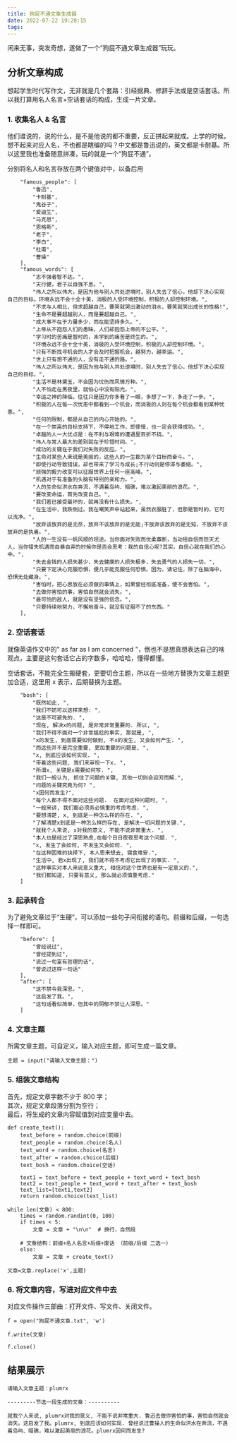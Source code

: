 ```yaml
---
title: 狗屁不通文章生成器
date: 2022-07-22 19:20:15
tags:
---
```



闲来无事，突发奇想，遂做了一个“狗屁不通文章生成器”玩玩。

## 分析文章构成  

想起学生时代写作文，无非就是几个套路：引经据典、修辞手法或是空话套话。所以我打算用名人名言+空话套话的构成，生成一片文章。  

### 1. 收集名人 & 名言  

他们谁说的，说的什么，是不是他说的都不重要，反正拼起来就成。上学的时候，想不起来对应人名，不也都是瞎编的吗？中文都是鲁迅说的，英文都是卡耐基。所以这里我也准备随意拼凑，玩的就是一个“狗屁不通”。

分别将名人和名言存放在两个键值对中，以备后用  

```
    "famous_people": [
		"鲁迅",
		"卡耐基",
		"鬼谷子",
		"爱迪生",
		"马克思",
		"恩格斯",
		"老子",
		"李白",
		"杜甫",
		"曹操"
	],
    "famous_words": [
		"志不强者智不达。",
		"天行健，君子以自强不息。",
		"伟人之所以伟大，是因为他与别人共处逆境时，别人失去了信心，他却下决心实现自己的目标。环境永远不会十全十美，消极的人受环境控制，积极的人却控制环境。",
		"不求与人相比，但求超越自己，要哭就哭出激动的泪水，要笑就笑出成长的性格!",
		"生命不是要超越别人，而是要超越自己。",
		"成大事不在于力量多少，而在能坚持多久。",
		"上帝从不抱怨人们的愚昧，人们却抱怨上帝的不公平。",
		"学习时的苦痛是暂时的，未学到的痛苦是终生的。",
		"环境永远不会十全十美，消极的人受环境控制，积极的人却控制环境。",
		"只有不断找寻机会的人才会及时把握机会，越努力，越幸运。",
		"世上只有想不通的人，没有走不通的路。",
		"伟人之所以伟大，是因为他与别人共处逆境时，别人失去了信心，他却下决心实现自己的目标。",
		"生活不是林黛玉，不会因为忧伤而风情万种。",
		"人不怕走在黑夜里，就怕心中没有阳光。",
		"幸运之神的降临，往往只是因为你多看了一眼，多想了一下，多走了一步。",
		"积极的人在每一次忧患中都看到一个机会，而消极的人则在每个机会都看到某种忧患。",
		"任何的限制，都是从自己的内心开始的。",
		"在一个崇高的目标支持下，不停地工作，即使慢，也一定会获得成功。",
		"卓越的人一大优点是：在不利与艰难的遭遇里百折不挠。",
		"伟人与常人最大的差别就在于珍惜时间。",
		"成功的关键在于我们对失败的反应。",
		"生命对某些人来说是美丽的，这些人的一生都为某个目标而奋斗。",
		"即使行动导致错误，却也带来了学习与成长;不行动则是停滞与萎缩。",
		"顽强的毅力改变可以征服世界上任何一座高峰。",
		"机遇对于有准备的头脑有特别的亲和力。",
		"人的生命似洪水在奔流，不遇着岛屿、暗礁，难以激起美丽的浪花。",
		"要改变命运，首先改变自己。",
		"我们若已接受最坏的，就再没有什么损失。",
		"在生活中，我跌倒过。我在嘲笑声中站起来，虽然衣服脏了，但那是暂时的，它可以洗净。",
		"放弃该放弃的是无奈，放弃不该放弃的是无能;不放弃该放弃的是无知，不放弃不该放弃的是执着。",
		"人的一生没有一帆风顺的坦途。当你面对失败而优柔寡断，当动摇自信而怨天尤人，当你错失机遇而自暴自弃的时候你是否会思考：我的自信心呢?其实，自信心就在我们的心中。",
		"失去金钱的人损失甚少，失去健康的人损失极多，失去勇气的人损失一切。",
		"只要下定决心克服恐惧，便几乎能克服任何恐惧。因为，请记住，除了在脑海中，恐惧无处藏身。",
		"害怕时，把心思放在必须做的事情上，如果曾经彻底准备，便不会害怕。",
		"去做你害怕的事，害怕自然就会消失。",
		"最可怕的敌人，就是没有坚强的信念。",
		"只要持续地努力，不懈地奋斗，就没有征服不了的东西。"
	],
```

### 2.  空话套话  

就像英语作文中的" as far as I am concerned "，倒也不是想真想表达自己的啥观点，主要是这句套话它占的字数多，哈哈哈，懂得都懂。

空话套话，不能完全生搬硬套，更要切合主题，所以在一些地方替换为文章主题更加合适，这里用 x 表示，后期替换为主题。

```
    "bosh": [
		"既然如此, ",
		"我们不妨可以这样来想: ",
		"这是不可避免的. ",
		"现在, 解决x的问题, 是非常非常重要的. 所以, ",
		"我们不得不面对一个非常尴尬的事实, 那就是, ",
		"x的发生, 到底需要如何做到, 不x的发生, 又会如何产生. ",
		"而这些并不是完全重要, 更加重要的问题是, ",
		"x, 到底应该如何实现. ",
		"带着这些问题, 我们来审视一下x. ",
		"所谓x, 关键是x需要如何写. ",
		"我们一般认为, 抓住了问题的关键, 其他一切则会迎刃而解.",
		"问题的关键究竟为何? ",
		"x因何而发生?",
		"每个人都不得不面对这些问题.  在面对这种问题时, ",
		"一般来讲, 我们都必须务必慎重的考虑考虑. ",
		"要想清楚, x, 到底是一种怎么样的存在. ",
		"了解清楚x到底是一种怎么样的存在, 是解决一切问题的关键.",
		"就我个人来说, x对我的意义, 不能不说非常重大. ",
		"本人也是经过了深思熟虑,在每个日日夜夜思考这个问题. ",
		"x, 发生了会如何, 不发生又会如何. ",
		"在这种困难的抉择下, 本人思来想去, 寝食难安.",
		"生活中, 若x出现了, 我们就不得不考虑它出现了的事实. ",
		"这种事实对本人来说意义重大, 相信对这个世界也是有一定意义的.",
		"我们都知道, 只要有意义, 那么就必须慎重考虑."
	]
```

### 3. 起承转合  

为了避免文章过于“生硬”，可以添加一些句子间衔接的语句。前缀和后缀，一句选择一样即可。  

```
    "before": [
		"曾经说过",
		"曾经提到过",
		"说过一句富有哲理的话",
		"曾说过这样一句话"
	],
	"after": [
		"这不禁令我深思。",
		"这启发了我。",
		"这句话看似简单，但其中的阴郁不禁让人深思。"
	]
```

### 4. 文章主题  

所需文章主题，可自定义，输入对应主题，即可生成一篇文章。  

```
主题 = input("请输入文章主题：")
```


### 5. 组装文章结构  
   
首先，规定文章字数不少于 800 字；  
其次，规定文章段落分割为空行；  
最后，将生成的文章内容赋值到对应变量中去。  

```
def create_text():
	text_before = random.choice(前缀)
	text_people = random.choice(名人)
	text_word = random.choice(名言)
	text_after = random.choice(后缀)
	text_bosh = random.choice(空话)

	text1 = text_before + text_people + text_word + text_bosh
	text2 = text_people + text_word + text_after + text_bosh
	text_list=[text1,text2]
	return random.choice(text_list)

while len(文章) < 800:
	times = random.randint(0, 100)
	if times < 5:
		文章 = 文章 + "\n\n"  # 换行，自然段

	# 文章结构：前缀+名人名言+后缀+废话 （前缀/后缀 二选一）
	else:
		文章 = 文章 + create_text()

文章=文章.replace('x',主题)
```

### 6. 将文章内容，写进对应文件中去  

对应文件操作三部曲：打开文件、写文件、关闭文件。

```
f = open("狗屁不通文章.txt", 'w')

f.write(文章)

f.close()
```

## 结果展示

```
请输入文章主题：plumrx

---------节选一段生成的文章：----------

就我个人来说, plumrx对我的意义, 不能不说非常重大. 鲁迅去做你害怕的事，害怕自然就会消失。这启发了我。plumrx, 到底应该如何实现. 曾经说过曹操人的生命似洪水在奔流，不遇着岛屿、暗礁，难以激起美丽的浪花。plumrx因何而发生?
```
